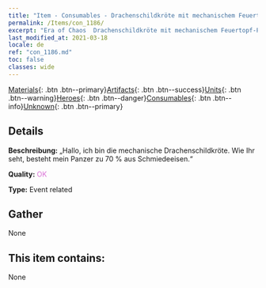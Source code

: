 ```yaml
---
title: "Item - Consumables - Drachenschildkröte mit mechanischem Feuertopf-Panzer"
permalink: /Items/con_1186/
excerpt: "Era of Chaos  Drachenschildkröte mit mechanischem Feuertopf-Panzer"
last_modified_at: 2021-03-18
locale: de
ref: "con_1186.md"
toc: false
classes: wide
---
```

 [Materials](/de/Items/){: .btn .btn--primary}[Artifacts](/de/Items/Artifacts/){: .btn .btn--success}[Units](/de/Items/Units/){: .btn .btn--warning}[Heroes](/de/Items/Heroes/){: .btn .btn--danger}[Consumables](/de/Items/Consumables/){: .btn .btn--info}[Unknown](/de/Items/Unknown/){: .btn .btn--primary}

## Details
 **Beschreibung:** „Hallo, ich bin die mechanische Drachenschildkröte. Wie Ihr seht, besteht mein Panzer zu 70 % aus Schmiedeeisen.“

 **Quality:** <span style="color: #DA70D6">OK</span>

 **Type:** Event related

## Gather

  None

## This item contains:

  None

